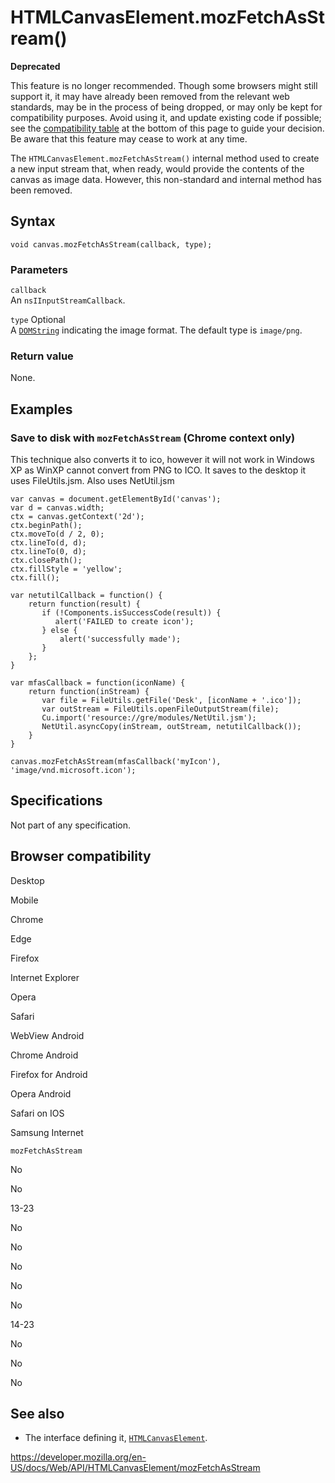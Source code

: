 # HTMLCanvasElement.mozFetchAsStream()

**Deprecated**

This feature is no longer recommended. Though some browsers might still support it, it may have already been removed from the relevant web standards, may be in the process of being dropped, or may only be kept for compatibility purposes. Avoid using it, and update existing code if possible; see the [compatibility table](#browser_compatibility) at the bottom of this page to guide your decision. Be aware that this feature may cease to work at any time.

The `HTMLCanvasElement.mozFetchAsStream()` internal method used to create a new input stream that, when ready, would provide the contents of the canvas as image data. However, this non-standard and internal method has been removed.

## Syntax

    void canvas.mozFetchAsStream(callback, type);

### Parameters

`callback`  
An <span class="page-not-created">`nsIInputStreamCallback`</span>.

`type` <span class="badge inline optional">Optional</span>  
A [`DOMString`](../domstring) indicating the image format. The default type is `image/png`.

### Return value

None.

## Examples

### Save to disk with `mozFetchAsStream` (Chrome context only)

This technique also converts it to ico, however it will not work in Windows XP as WinXP cannot convert from PNG to ICO. It saves to the desktop it uses FileUtils.jsm. Also uses NetUtil.jsm

    var canvas = document.getElementById('canvas');
    var d = canvas.width;
    ctx = canvas.getContext('2d');
    ctx.beginPath();
    ctx.moveTo(d / 2, 0);
    ctx.lineTo(d, d);
    ctx.lineTo(0, d);
    ctx.closePath();
    ctx.fillStyle = 'yellow';
    ctx.fill();

    var netutilCallback = function() {
        return function(result) {
           if (!Components.isSuccessCode(result)) {
              alert('FAILED to create icon');
           } else {
               alert('successfully made');
           }
        };
    }

    var mfasCallback = function(iconName) {
        return function(inStream) {
           var file = FileUtils.getFile('Desk', [iconName + '.ico']);
           var outStream = FileUtils.openFileOutputStream(file);
           Cu.import('resource://gre/modules/NetUtil.jsm');
           NetUtil.asyncCopy(inStream, outStream, netutilCallback());
        }
    }

    canvas.mozFetchAsStream(mfasCallback('myIcon'), 'image/vnd.microsoft.icon');

## Specifications

Not part of any specification.

## Browser compatibility

Desktop

Mobile

Chrome

Edge

Firefox

Internet Explorer

Opera

Safari

WebView Android

Chrome Android

Firefox for Android

Opera Android

Safari on IOS

Samsung Internet

`mozFetchAsStream`

No

No

13-23

No

No

No

No

No

14-23

No

No

No

## See also

- The interface defining it, [`HTMLCanvasElement`](../htmlcanvaselement).

<a href="https://developer.mozilla.org/en-US/docs/Web/API/HTMLCanvasElement/mozFetchAsStream" class="_attribution-link">https://developer.mozilla.org/en-US/docs/Web/API/HTMLCanvasElement/mozFetchAsStream</a>
